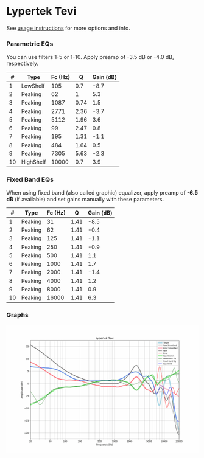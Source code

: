 # Lypertek Tevi
See [usage instructions](https://github.com/jaakkopasanen/AutoEq#usage) for more options and info.

### Parametric EQs
You can use filters 1-5 or 1-10. Apply preamp of -3.5 dB or -4.0 dB, respectively.

|   # | Type      |   Fc (Hz) |    Q |   Gain (dB) |
|-----|-----------|-----------|------|-------------|
|   1 | LowShelf  |       105 | 0.7  |        -8.7 |
|   2 | Peaking   |        62 | 1    |         5.3 |
|   3 | Peaking   |      1087 | 0.74 |         1.5 |
|   4 | Peaking   |      2771 | 2.36 |        -3.7 |
|   5 | Peaking   |      5112 | 1.96 |         3.6 |
|   6 | Peaking   |        99 | 2.47 |         0.8 |
|   7 | Peaking   |       195 | 1.31 |        -1.1 |
|   8 | Peaking   |       484 | 1.64 |         0.5 |
|   9 | Peaking   |      7305 | 5.63 |        -2.3 |
|  10 | HighShelf |     10000 | 0.7  |         3.9 |

### Fixed Band EQs
When using fixed band (also called graphic) equalizer, apply preamp of **-6.5 dB** (if available) and set gains manually with these parameters.

|   # | Type    |   Fc (Hz) |    Q |   Gain (dB) |
|-----|---------|-----------|------|-------------|
|   1 | Peaking |        31 | 1.41 |        -8.5 |
|   2 | Peaking |        62 | 1.41 |        -0.4 |
|   3 | Peaking |       125 | 1.41 |        -1.1 |
|   4 | Peaking |       250 | 1.41 |        -0.9 |
|   5 | Peaking |       500 | 1.41 |         1.1 |
|   6 | Peaking |      1000 | 1.41 |         1.7 |
|   7 | Peaking |      2000 | 1.41 |        -1.4 |
|   8 | Peaking |      4000 | 1.41 |         1.2 |
|   9 | Peaking |      8000 | 1.41 |         0.9 |
|  10 | Peaking |     16000 | 1.41 |         6.3 |

### Graphs
![](./Lypertek%20Tevi.png)

